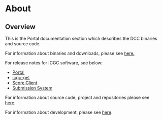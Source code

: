 # About

## Overview

This is the Portal documentation section which describes the DCC binaries and source code.

For information about binaries and downloads, please see [here.](binaries.md)

For release notes for ICGC software, see below:

- [Portal](/software/releases/portal/)
- [icgc-get](/software/releases/icgc-get/)
- [Score Client](/software/releases/score-client/)
- [Submission System](/software/releases/submission/)

For information about source code, project and repositories please see [here](code.md).

For information about development, please see [here](development/general.md).
